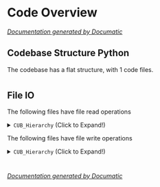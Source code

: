# Code Overview

[_Documentation generated by Documatic_](https://www.documatic.com)

<!---Documatic-section-Codebase Structure Python-start--->
## Codebase Structure Python

The codebase has a flat structure, with 1 code files.

# #
<!---Documatic-section-Codebase Structure Python-end--->

<!---Documatic-section-File IO-start--->
## File IO

<!---Documatic-block-file_io-start--->
The following files have file read operations

<!---Documatic-block-CUB_Hierarchy-start--->
<details>
	<summary><code>CUB_Hierarchy</code> (Click to Expand!)</summary>

* CUB-Hierarchy.encode_hierarchy
</details>
<!---Documatic-block-CUB_Hierarchy-end--->

The following files have file write operations

<!---Documatic-block-CUB_Hierarchy-start--->
<details>
	<summary><code>CUB_Hierarchy</code> (Click to Expand!)</summary>

* CUB-Hierarchy.encode_hierarchy
</details>
<!---Documatic-block-CUB_Hierarchy-end--->
<!---Documatic-block-file_io-end--->

# #
<!---Documatic-section-File IO-end--->

[_Documentation generated by Documatic_](https://www.documatic.com)